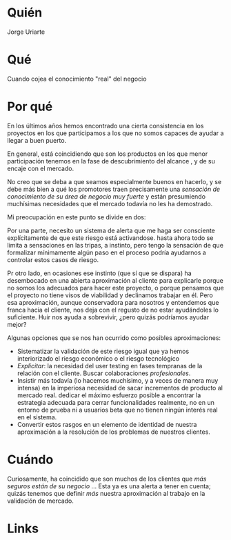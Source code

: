 # Quién
Jorge Uriarte

# Qué

Cuando cojea el conocimiento "real" del negocio

# Por qué

En los últimos años hemos encontrado una cierta consistencia en los proyectos en los que participamos a los que no somos capaces de ayudar a llegar a buen puerto.

En general, está coincidiendo que son los productos en los que menor participación tenemos en la fase de descubrimiento del alcance , y de su encaje con el mercado.

No creo que se deba a que seamos especialmente buenos en hacerlo, y se debe más bien a qué los promotores traen precisamente una _sensación de conocimiento de su área de negocio muy fuerte_ y están presumiendo muchísimas necesidades que el mercado todavía no les ha demostrado.

Mi preocupación en este punto se divide en dos: 

Por una parte, necesito un sistema de alerta que me haga ser consciente explícitamente de que este riesgo está activandose. hasta ahora todo se limita a sensaciones en las tripas, a instinto, pero tengo la sensación de que formalizar mínimamente algún paso en el proceso podría ayudarnos a controlar estos casos de riesgo.

Pr otro lado, en ocasiones ese instinto (que sí que se dispara) ha desembocado en una abierta aproximación al cliente para explicarle porque no somos los adecuados para hacer este proyecto, o porque pensamos que el proyecto no tiene visos de viabilidad y declinamos trabajar en él. Pero esa aproximación, aunque conservadora para nosotros y entendemos que franca hacia el cliente, nos deja con el regusto de no estar ayudándoles lo suficiente. Huir nos ayuda a sobrevivir, ¿pero quizás podríamos ayudar mejor?

Algunas opciones que se nos han ocurrido como posibles aproximaciones:

- Sistematizar la validación de este riesgo igual que ya hemos interiorizado el riesgo económico o el riesgo tecnológico
- _Explicitar_: la necesidad del user testing en fases tempranas de la relación con el cliente. Buscar colaboraciones *profesionales*.
- Insistir más todavía (lo hacemos muchísimo, y a veces de manera muy intensa) en la imperiosa necesidad de sacar incrementos de producto al mercado real. dedicar el máximo esfuerzo posible a encontrar la estrategia adecuada para cerrar funcionalidades realmente, no en un entorno de prueba ni a usuarios beta que no tienen ningún interés real en el sistema.
- Convertir estos rasgos en un elemento de identidad de nuestra aproximación a la resolución de los problemas de nuestros clientes.


# Cuándo

Curiosamente, ha coincidido que son muchos de los clientes que *más seguros están de su negocio* ...
Esta ya es una alerta a  tener en cuenta; quizás tenemos que definir _más_ nuestra aproximación al trabajo en la validación de mercado.

# Links

